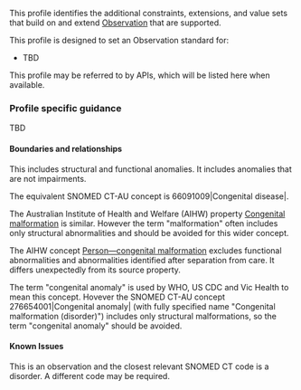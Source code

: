 This profile identifies the additional constraints, extensions, and value sets that build on and extend [Observation](http://hl7.org/fhir/R4/observation.html) that are supported. 

This profile is designed to set an Observation standard for:
* TBD

This profile may be referred to by APIs, which will be listed here when available.

### Profile specific guidance
TBD

#### Boundaries and relationships
This includes structural and functional anomalies. It includes anomalies that are not impairments.

The equivalent SNOMED CT-AU concept is 66091009\|Congenital disease\|. 

The Australian Institute of Health and Welfare (AIHW) property [Congenital malformation](https://meteor.aihw.gov.au/content/index.phtml/itemId/269324) is similar. However the term "malformation" often includes only structural abnormalities and should be avoided for this wider concept. 

The AIHW concept [Person—congenital malformation](https://meteor.aihw.gov.au/content/index.phtml/itemId/269570) excludes functional abnormalities and abnormalities identified after separation from care. It differs unexpectedly from its source property.

The term "congenital anomaly" is used by WHO, US CDC and Vic Health to mean this concept. Hovever the SNOMED CT-AU concept 276654001\|Congenital anomaly\| (with fully specified name "Congenital malformation (disorder)") includes only structural malformations, so the term "congenital anomaly" should be avoided.

#### Known Issues
This is an observation and the closest relevant SNOMED CT code is a disorder. A different code may be required.